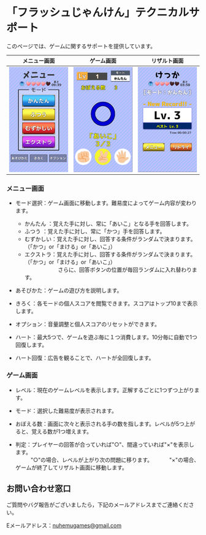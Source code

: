 # 「フラッシュじゃんけん」テクニカルサポート

このページでは、ゲームに関するサポートを提供しています。

|メニュー画面|ゲーム画面|リザルト画面|
|:---:|:---:|:---:|
|<img src="https://github.com/NuhemuGames/TechnicalSupport/blob/main/docs/FlashRPC/imgs/MenuScene.png?raw=true" width="320px">|<img src="https://github.com/NuhemuGames/TechnicalSupport/blob/main/docs/FlashRPC/imgs/GameScene.png?raw=true" width="320px">|<img src="https://github.com/NuhemuGames/TechnicalSupport/blob/main/docs/FlashRPC/imgs/ResultScene.png?raw=true" width="320px">|


### メニュー画面

- モード選択：ゲーム画面に移動します。難易度によってゲーム内容が変わります。
    - かんたん  ：覚えた手に対し、常に「あいこ」となる手を回答します。
    - ふつう    ：覚えた手に対し、常に「かつ」手を回答します。
    - むずかしい：覚えた手に対し、回答する条件がランダムで決まります。（「かつ」or「まける」or「あいこ」）
    - エクストラ：覚えた手に対し、回答する条件がランダムで決まります。（「かつ」or「まける」or「あいこ」）<br>
&nbsp;&nbsp;&nbsp;&nbsp;&nbsp;&nbsp;&nbsp;&nbsp;&nbsp;&nbsp;&nbsp;&nbsp;&nbsp;&nbsp;&nbsp;&nbsp;&nbsp;&nbsp;&nbsp;&nbsp;&nbsp;&nbsp;さらに、回答ボタンの位置が毎回ランダムに入れ替わります。

- あそびかた：ゲームの遊び方を説明します。

- きろく：各モードの個人スコアを閲覧できます。スコアはトップ10まで表示します。

- オプション：音量調整と個人スコアのリセットができます。

- ハート：最大5つで、ゲームを遊ぶ毎に１つ消費します。10分毎に自動で1つ回復します。

- ハート回復：広告を観ることで、ハートが全回復します。

### ゲーム画面

- レベル：現在のゲームレベルを表示します。正解するごとに1つずつ上がります。

- モード：選択した難易度が表示されます。

- おぼえる数：画面に次々と表示される手の数を指します。レベルが5つ上がると、覚える数が1つ増えます。

- 判定：プレイヤーの回答が合っていれば"○"、間違っていれば"×"を表示します。<br>
&nbsp;&nbsp;&nbsp;&nbsp;&nbsp;&nbsp;&nbsp;&nbsp;&nbsp;&nbsp;"○"の場合、レベルが上がり次の問題に移ります。
&nbsp;&nbsp;&nbsp;&nbsp;&nbsp;&nbsp;&nbsp;&nbsp;&nbsp;&nbsp;"×"の場合、ゲームが終了してリザルト画面に移動します。


## お問い合わせ窓口

ご質問やバグ報告がございましたら，下記のメールアドレスまでご連絡ください。

Eメールアドレス：nuhemugames@gmail.com